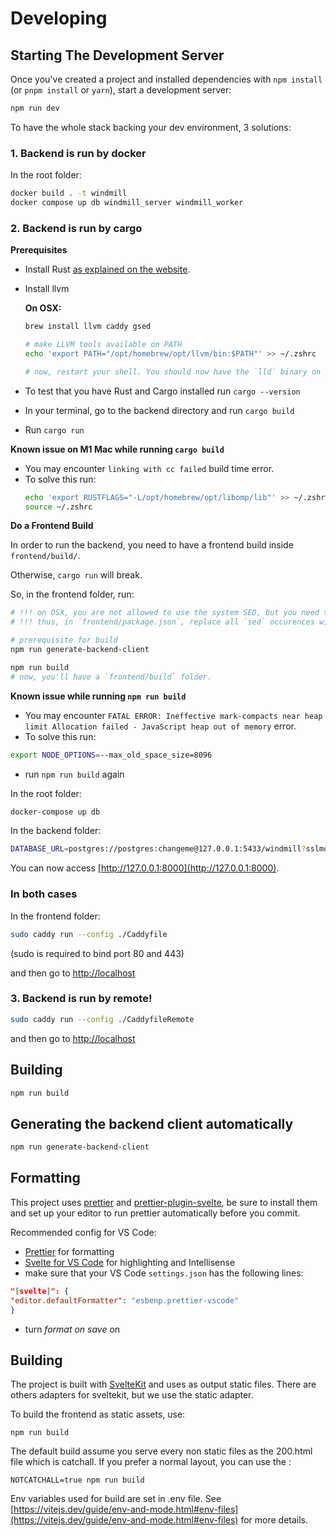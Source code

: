 # Developing

## Starting The Development Server

Once you've created a project and installed dependencies with `npm install` (or
`pnpm install` or `yarn`), start a development server:

```bash
npm run dev
```

To have the whole stack backing your dev environment, 3 solutions:

### 1. Backend is run by docker

In the root folder:

```bash
docker build . -t windmill
docker compose up db windmill_server windmill_worker
```

### 2. Backend is run by cargo

**Prerequisites**

- Install Rust [as explained on the website](https://www.rust-lang.org/tools/install).
- Install llvm

  **On OSX:**
  ```bash
  brew install llvm caddy gsed
  
  # make LLVM tools available on PATH
  echo 'export PATH="/opt/homebrew/opt/llvm/bin:$PATH"' >> ~/.zshrc
  
  # now, restart your shell. You should now have the `lld` binary on your PATH.
  ```
- To test that you have Rust and Cargo installed run `cargo --version`

- In your terminal, go to the backend directory and run `cargo build`
- Run `cargo run`

**Known issue on M1 Mac while running `cargo build`**
- You may encounter `linking with cc failed` build time error.
- To solve this run:
  ```bash
  echo 'export RUSTFLAGS="-L/opt/homebrew/opt/libomp/lib"' >> ~/.zshrc
  source ~/.zshrc
  ```


**Do a Frontend Build**

In order to run the backend, you need to have a frontend build inside `frontend/build/`.

Otherwise, `cargo run` will break.

So, in the frontend folder, run:

```bash
# !!! on OSX, you are not allowed to use the system SED, but you need to use GNU SED.
# !!! thus, in `frontend/package.json`, replace all `sed` occurences with `gsed`.

# prerequisite for build
npm run generate-backend-client

npm run build
# now, you'll have a `frontend/build` folder.
```

**Known issue while running `npm run build`**
- You may encounter `FATAL ERROR: Ineffective mark-compacts near heap limit Allocation failed - JavaScript heap out of memory` error.
- To solve this run:
```bash
export NODE_OPTIONS=--max_old_space_size=8096
```
- run `npm run build` again

In the root folder:

```bash
docker-compose up db
```

In the backend folder:

```bash
DATABASE_URL=postgres://postgres:changeme@127.0.0.1:5433/windmill?sslmode=disable cargo run
```

You can now access [http://127.0.0.1:8000](http://127.0.0.1:8000).

### In both cases

In the frontend folder:

```bash
sudo caddy run --config ./Caddyfile
```

(sudo is required to bind port 80 and 443)

and then go to <http://localhost>

### 3. Backend is run by remote!

```bash
sudo caddy run --config ./CaddyfileRemote
```

and then go to <http://localhost>

## Building

```bash
npm run build
```

## Generating the backend client automatically

```bash
npm run generate-backend-client
```

## Formatting

This project uses [prettier](https://prettier.io/docs/en/install.html) and
[prettier-plugin-svelte](https://github.com/sveltejs/prettier-plugin-svelte), be
sure to install them and set up your editor to run prettier automatically before
you commit.

Recommended config for VS Code:

- [Prettier](https://marketplace.visualstudio.com/items?itemName=esbenp.prettier-vscode)
  for formatting
- [Svelte for VS Code](https://marketplace.visualstudio.com/items?itemName=svelte.svelte-vscode)
  for highlighting and Intellisense
- make sure that your VS Code `settings.json` has the following lines:

```json
"[svelte]": {
"editor.defaultFormatter": "esbenp.prettier-vscode"
}
```

- turn _format on save_ on


## Building

The project is built with [SvelteKit](https://kit.svelte.dev/) and uses as output static files.
There are others adapters for sveltekit, but we use the static adapter.

To build the frontend as static assets, use:
```
npm run build
```

The default build assume you serve every non static files as the 200.html file which is catchall. If you prefer a normal layout, you can use the :
```
NOTCATCHALL=true npm run build
```

Env variables used for build are set in .env file. See [https://vitejs.dev/guide/env-and-mode.html#env-files](https://vitejs.dev/guide/env-and-mode.html#env-files) for more details.

